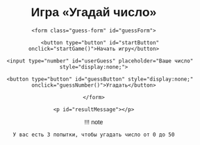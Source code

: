 # Игра «Угадай число»


<style>

    body {

        font-family: Arial, sans-serif;

        text-align: center;

        margin-top: 50px;

    }


    .container {

        max-width: 600px;

        margin: 0 auto;

    }


    .game-message {

        margin: 20px 0;

    }


    .guess-form {

        margin: 20px 0;

        display: flex; /* Используем flexbox для размещения элементов */

        flex-direction: column; /* Располагаем элементы по вертикали */

        align-items: center; /* Центрируем элементы по горизонтали */

    }


    .guess-form input {

        padding: 10px;

        width: 100%;

        max-width: 300px; /* Ограничиваем максимальную ширину до 300px */

        font-size: 18px;

        border: 2px solid #007BFF;

        border-radius: 5px;

        background-color: #f8f9fa;

        box-shadow: 2px 2px 5px rgba(0, 0, 0, 0.1);

        transition: border-color 0.3s;

    }


    .guess-form input:focus {

        border-color: #0056b3;

        outline: none;

    }


    .guess-form button {

        padding: 10px 20px;

        background-color: #007BFF;

        color: white;

        border: none;

        border-radius: 5px; /* Скругленные углы кнопки */

        cursor: pointer;

        font-size: 18px;

        min-width: 150px; /* Минимальная ширина кнопки */

        margin: 5px; /* Отступ между кнопками */

        transition: background-color 0.3s; /* Плавный переход цвета фона */

    }


    .guess-form button:hover {

        background-color: #0056b3;

    }

</style>


<div class="container">

    <form class="guess-form" id="guessForm">

        <button type="button" id="startButton" onclick="startGame()">Начать игру</button>

        <input type="number" id="userGuess" placeholder="Ваше число" style="display:none;">

        <button type="button" id="guessButton" style="display:none;" onclick="guessNumber()">Угадать</button>

    </form>

    <p id="resultMessage"></p>

</div>


<script>

    let randomNumber;

    let attempts = 0;

    const maxAttempts = 3;


    function startGame() {

        randomNumber = Math.floor(Math.random() * 51); // Генерация случайного числа от 0 до 50

        attempts = 0; // Сбрасываем количество попыток

        document.getElementById('startButton').style.display = 'none';

        document.getElementById('userGuess').style.display = 'inline';

        document.getElementById('guessButton').style.display = 'inline';

    }


    function guessNumber() {

        const guess = parseInt(document.getElementById('userGuess').value);

        attempts++; // Увеличиваем счетчик попыток


        if (guess === randomNumber) {

            document.getElementById('resultMessage').innerText = 'Успех! Вы угадали число ' + randomNumber + '!';

            resetGame();

        } else {

            const remainingAttempts = maxAttempts - attempts;

            if (remainingAttempts > 0) {

                if (guess < randomNumber) {

                    document.getElementById('resultMessage').innerText = `Потрачено! Загаданное число больше, чем ${guess}. Осталось ${remainingAttempts} попыток.`;

                } else {

                    document.getElementById('resultMessage').innerText = `Потрачено! Загаданное число меньше, чем ${guess}. Осталось ${remainingAttempts} попыток.`;

                }
                

            } else {

                document.getElementById('resultMessage').innerText = 'Игра окончена! Правильное число было ' + randomNumber + '.';

                resetGame();

            }

        }

    }
    
    function resetGame() {

        document.getElementById('userGuess').style.display = 'none';

        document.getElementById('guessButton').style.display = 'none';

        document.getElementById('startButton').style.display = 'inline';

        document.getElementById('startButton').innerText = 'Начать игру снова';

    }
</script>


!!! note

    У вас есть 3 попытки, чтобы угадать число от 0 до 50
    